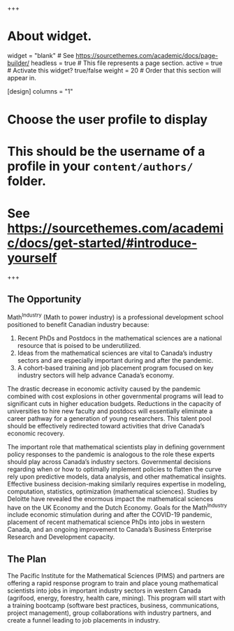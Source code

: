 +++
# About widget.
widget = "blank"  # See https://sourcethemes.com/academic/docs/page-builder/
headless = true  # This file represents a page section.
active = true  # Activate this widget? true/false
weight = 20  # Order that this section will appear in.

[design]
  columns = "1"

# Choose the user profile to display
# This should be the username of a profile in your `content/authors/` folder.
# See https://sourcethemes.com/academic/docs/get-started/#introduce-yourself
+++
## The Opportunity
Math<sup>Industry</sup> (Math to power industry) is a professional development
school positioned to benefit Canadian industry because:

1. Recent PhDs and Postdocs in the mathematical sciences are a national resource
   that is poised to be underutilized.
2. Ideas from the mathematical sciences are vital to Canada’s industry sectors
   and are especially important during and after the pandemic.
3. A cohort-based training and job placement program focused on key industry
   sectors will help advance Canada’s economy.

The drastic decrease in economic activity caused by the pandemic combined with
cost explosions in other governmental programs will lead to significant cuts in
higher education budgets. Reductions in the capacity of universities to hire new
faculty and postdocs will essentially eliminate a career pathway for a
generation of young researchers. This talent pool should be effectively
redirected toward activities that drive Canada’s economic recovery.

The important role that mathematical scientists play in defining government
policy responses to the pandemic is analogous to the role these experts should
play across Canada’s industry sectors. Governmental decisions regarding when or
how to optimally implement policies to flatten the curve rely upon predictive
models, data analysis, and other mathematical insights. Effective business
decision-making similarly requires expertise in modeling, computation,
statistics, optimization (mathematical sciences). Studies by Deloitte have
revealed the enormous impact the mathematical sciences have on the UK Economy
and the Dutch Economy. Goals for the Math<sup>Industry</sup> include economic
stimulation during and after the COVID-19 pandemic, placement of recent
mathematical science PhDs into jobs in western Canada, and an ongoing
improvement to Canada’s Business Enterprise Research and Development capacity.

## The Plan
The Pacific Institute for the Mathematical Sciences (PIMS) and partners are
offering a rapid response program to train and place young mathematical
scientists into jobs in important industry sectors in western Canada (agrifood,
energy, forestry, health care, mining). This program will start with a training
bootcamp (software best practices, business, communications, project
management), group collaborations with industry partners, and create a funnel
leading to job placements in industry.
